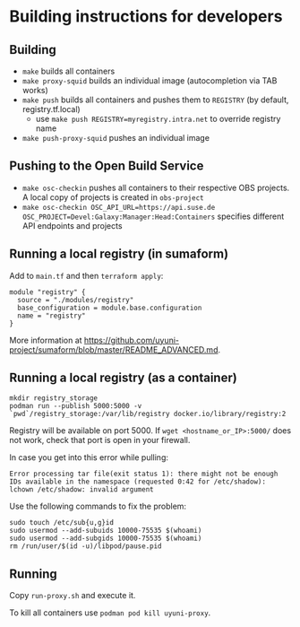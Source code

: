 # Building instructions for developers

## Building

 - `make` builds all containers
 - `make proxy-squid` builds an individual image (autocompletion via TAB works)
 - `make push` builds all containers and pushes them to `REGISTRY` (by default, registry.tf.local)
   - use `make push REGISTRY=myregistry.intra.net` to override registry name
 - `make push-proxy-squid` pushes an individual image

## Pushing to the Open Build Service

 - `make osc-checkin` pushes all containers to their respective OBS projects. A local copy of projects is created in `obs-project`
 - `make osc-checkin OSC_API_URL=https://api.suse.de OSC_PROJECT=Devel:Galaxy:Manager:Head:Containers` specifies different API endpoints and projects

## Running a local registry (in sumaform)

Add to `main.tf` and then `terraform apply`:

```hcl
module "registry" {
  source = "./modules/registry"
  base_configuration = module.base.configuration
  name = "registry"
}
```

More information at https://github.com/uyuni-project/sumaform/blob/master/README_ADVANCED.md.


## Running a local registry (as a container)

```
mkdir registry_storage
podman run --publish 5000:5000 -v `pwd`/registry_storage:/var/lib/registry docker.io/library/registry:2
```

Registry will be available on port 5000. If `wget <hostname_or_IP>:5000/` does not work, check that port is open in your firewall.

In case you get into this error while pulling:
```
Error processing tar file(exit status 1): there might not be enough IDs available in the namespace (requested 0:42 for /etc/shadow): lchown /etc/shadow: invalid argument
```

Use the following commands to fix the problem:
```
sudo touch /etc/sub{u,g}id
sudo usermod --add-subuids 10000-75535 $(whoami)
sudo usermod --add-subgids 10000-75535 $(whoami)
rm /run/user/$(id -u)/libpod/pause.pid
```

## Running

Copy `run-proxy.sh` and execute it.

To kill all containers use `podman pod kill uyuni-proxy`.
